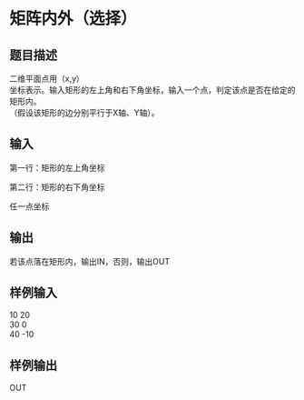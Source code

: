  # 矩阵内外（选择）  
  
 ## 题目描述  
 二维平面点用（x,y）  
 坐标表示。输入矩形的左上角和右下角坐标，输入一个点，判定该点是否在给定的矩形内。  
 （假设该矩形的边分别平行于X轴、Y轴）。  
   
 ## 输入  
 第一行：矩形的左上角坐标  
   
 第二行：矩形的右下角坐标  
   
 任一点坐标  
   
 ## 输出  
 若该点落在矩形内，输出IN，否则，输出OUT  
   
 ## 样例输入  
 10  20  
 30  0  
 40  -10  
 ## 样例输出  
 OUT  
   
  
